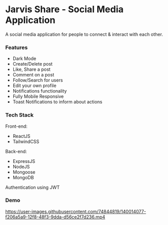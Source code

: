 # Jarvis Share - Social Media Application
A social media application for people to connect & interact with each other.

### Features

- Dark Mode
- Create/Delete post
- Like, Share a post
- Comment on a post
- Follow/Search for users
- Edit your own profile
- Notifications functionality
- Fully Mobile Responsive
- Toast Notifications to inform about actions

### Tech Stack

Front-end: 
 - ReactJS
 - TailwindCSS

Back-end: 
 - ExpressJS
 - NodeJS
 - Mongoose
 - MongoDB

Authentication using JWT

### Demo

https://user-images.githubusercontent.com/74844819/140014077-f206a5a9-12f8-48f3-9dda-d56ce2f7d236.mp4

